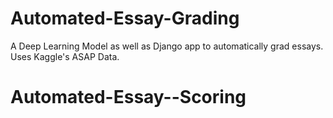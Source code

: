 # Automated-Essay-Grading
A Deep Learning Model as well as Django app to automatically grad essays. Uses Kaggle's ASAP Data.
# Automated-Essay--Scoring
